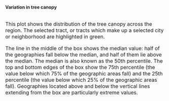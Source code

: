 
#### Variation in tree canopy

<br>
<section style="font-size: 12pt; text-align: left">
This plot shows the distribution of the tree canopy across the region.
The selected tract, or tracts which make up a selected city or
neighborhood are highlighted in green.
</section>
<br>
<section style="font-size: 12pt; text-align: left">
The line in the middle of the box shows the median value: half of the
geographies fall below the median, and half of them lie above the
median. The median is also known as the 50th percentile. The top and
bottom edges of the box show the 75th percentile (the value below which
75% of the geographic areas fall) and the 25th percentile (the value
below which 25% of the geographic areas fall). Geographies located above
and below the vertical lines extending from the box are particularly
extreme values.
</section>
